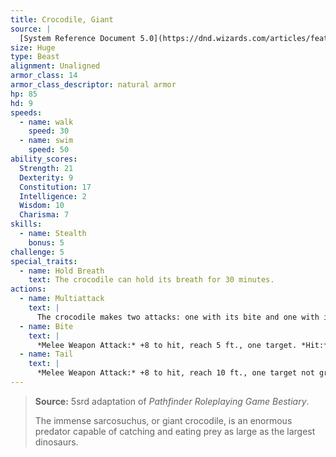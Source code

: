 ```yaml
---
title: Crocodile, Giant
source: |
  [System Reference Document 5.0](https://dnd.wizards.com/articles/features/systems-reference-document-srd)
size: Huge
type: Beast
alignment: Unaligned
armor_class: 14
armor_class_descriptor: natural armor
hp: 85
hd: 9
speeds:
  - name: walk
    speed: 30
  - name: swim
    speed: 50
ability_scores:
  Strength: 21
  Dexterity: 9
  Constitution: 17
  Intelligence: 2
  Wisdom: 10
  Charisma: 7
skills:
  - name: Stealth
    bonus: 5
challenge: 5
special_traits:
  - name: Hold Breath
    text: The crocodile can hold its breath for 30 minutes.
actions:
  - name: Multiattack
    text: |
      The crocodile makes two attacks: one with its bite and one with its tail.
  - name: Bite
    text: |
      *Melee Weapon Attack:* +8 to hit, reach 5 ft., one target. *Hit:* 21 (3d10 + 5) piercing damage, and the target is grappled (escape DC 16). Until this grapple ends, the target is restrained, and the crocodile can't bite another target.
  - name: Tail
    text: |
      *Melee Weapon Attack:* +8 to hit, reach 10 ft., one target not grappled by the crocodile. *Hit:* 14 (2d8 + 5)  bludgeoning damage. If the target is a creature, it must succeed on a DC 16 Strength saving throw or be knocked prone.
---
```


> **Source:** 5srd adaptation of *Pathfinder Roleplaying Game Bestiary*.
>
> The immense sarcosuchus, or giant crocodile, is an enormous predator capable of catching and eating prey as large as the largest dinosaurs.
